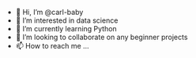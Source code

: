 - 👋 Hi, I’m @carl-baby
- 👀 I’m interested in data science
- 🌱 I’m currently learning Python 
- 💞️ I’m looking to collaborate on any beginner projects
- 📫 How to reach me ...

<!---
carl-baby/carl-baby is a ✨ special ✨ repository because its `README.md` (this file) appears on your GitHub profile.
You can click the Preview link to take a look at your changes.
--->
